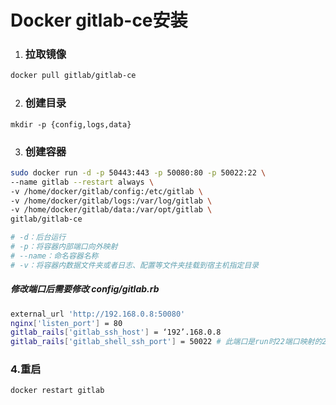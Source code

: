 # Docker gitlab-ce安装


1. ### 拉取镜像
```sh
docker pull gitlab/gitlab-ce
```


2. ### 创建目录
```
mkdir -p {config,logs,data}
```

3. ### 创建容器
```sh
sudo docker run -d -p 50443:443 -p 50080:80 -p 50022:22 \
--name gitlab --restart always \
-v /home/docker/gitlab/config:/etc/gitlab \
-v /home/docker/gitlab/logs:/var/log/gitlab \
-v /home/docker/gitlab/data:/var/opt/gitlab \
gitlab/gitlab-ce

# -d：后台运行
# -p：将容器内部端口向外映射
# --name：命名容器名称
# -v：将容器内数据文件夹或者日志、配置等文件夹挂载到宿主机指定目录
```



##### 修改端口后需要修改 config/gitlab.rb

```sh
external_url 'http://192.168.0.8:50080'
nginx['listen_port'] = 80
gitlab_rails['gitlab_ssh_host'] = ‘192’.168.0.8
gitlab_rails['gitlab_shell_ssh_port'] = 50022 # 此端口是run时22端口映射的222端口
```



### 4.重启

```sh
docker restart gitlab
```